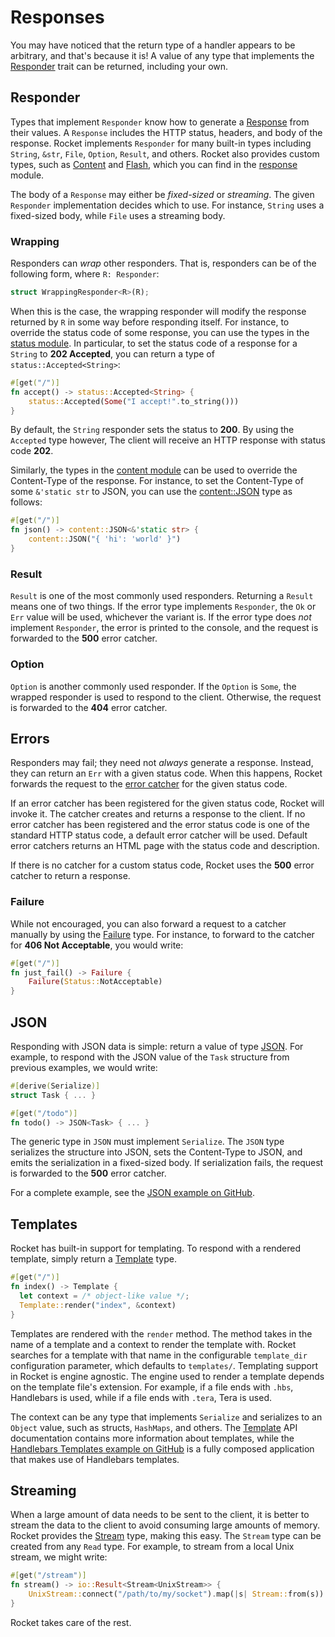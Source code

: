 # Responses

You may have noticed that the return type of a handler appears to be arbitrary,
and that's because it is! A value of any type that implements the
[Responder](https://api.rocket.rs/rocket/response/trait.Responder.html) trait
can be returned, including your own.

## Responder

Types that implement `Responder` know how to generate a
[Response](https://api.rocket.rs/rocket/response/struct.Response.html) from
their values. A `Response` includes the HTTP status, headers, and body of the
response. Rocket implements `Responder` for many built-in types including
`String`, `&str`, `File`, `Option`, `Result`, and others. Rocket also provides
custom types, such as
[Content](https://api.rocket.rs/rocket/response/struct.Content.html) and
[Flash](https://api.rocket.rs/rocket/response/struct.Flash.html), which you can
find in the [response](https://api.rocket.rs/rocket/response/index.html) module.

The body of a `Response` may either be _fixed-sized_ or _streaming_. The given
`Responder` implementation decides which to use. For instance, `String` uses a
fixed-sized body, while `File` uses a streaming body.

### Wrapping

Responders can _wrap_ other responders. That is, responders can be of the
following form, where `R: Responder`:

```rust
struct WrappingResponder<R>(R);
```

When this is the case, the wrapping responder will modify the response returned
by `R` in some way before responding itself. For instance, to override the
status code of some response, you can use the types in the [status
module](https://api.rocket.rs/rocket/response/status/index.html). In particular,
to set the status code of a response for a `String` to **202 Accepted**, you can
return a type of `status::Accepted<String>`:

```rust
#[get("/")]
fn accept() -> status::Accepted<String> {
    status::Accepted(Some("I accept!".to_string()))
}
```

By default, the `String` responder sets the status to **200**. By using the
`Accepted` type however, The client will receive an HTTP response with status
code **202**.

Similarly, the types in the [content
module](https://api.rocket.rs/rocket/response/content/index.html) can be used to
override the Content-Type of the response. For instance, to set the Content-Type
of some `&'static str` to JSON, you can use the
[content::JSON](https://api.rocket.rs/rocket/response/content/struct.JSON.html)
type as follows:

```rust
#[get("/")]
fn json() -> content::JSON<&'static str> {
    content::JSON("{ 'hi': 'world' }")
}
```

### Result

`Result` is one of the most commonly used responders. Returning a `Result` means
one of two things. If the error type implements `Responder`, the `Ok` or `Err`
value will be used, whichever the variant is. If the error type does _not_
implement `Responder`, the error is printed to the console, and the request is
forwarded to the **500** error catcher.

### Option

`Option` is another commonly used responder. If the `Option` is `Some`, the
wrapped responder is used to respond to the client. Otherwise, the request is
forwarded to the **404** error catcher.

## Errors

Responders may fail; they need not _always_ generate a response. Instead, they
can return an `Err` with a given status code. When this happens, Rocket forwards
the request to the [error catcher](/guide/requests/#error-catchers) for the
given status code.

If an error catcher has been registered for the given status code, Rocket will
invoke it. The catcher creates and returns a response to the client. If no error
catcher has been registered and the error status code is one of the standard
HTTP status code, a default error catcher will be used. Default error catchers
returns an HTML page with the status code and description.

If there is no catcher for a custom status code, Rocket uses the **500** error
catcher to return a response.

### Failure

While not encouraged, you can also forward a request to a catcher manually by
using the [Failure](https://api.rocket.rs/rocket/response/struct.Failure.html)
type. For instance, to forward to the catcher for **406 Not Acceptable**, you
would write:

```rust
#[get("/")]
fn just_fail() -> Failure {
    Failure(Status::NotAcceptable)
}
```

## JSON

Responding with JSON data is simple: return a value of type
[JSON](https://api.rocket.rs/rocket_contrib/struct.JSON.html). For example, to
respond with the JSON value of the `Task` structure from previous examples, we
would write:

```rust
#[derive(Serialize)]
struct Task { ... }

#[get("/todo")]
fn todo() -> JSON<Task> { ... }
```

The generic type in `JSON` must implement `Serialize`. The `JSON` type
serializes the structure into JSON, sets the Content-Type to JSON, and emits the
serialization in a fixed-sized body. If serialization fails, the request is
forwarded to the **500** error catcher.

For a complete example, see the [JSON example on
GitHub](https://github.com/SergioBenitez/Rocket/tree/v0.2.6/examples/json).

## Templates

Rocket has built-in support for templating. To respond with a rendered template,
simply return a
[Template](https://api.rocket.rs/rocket_contrib/struct.Template.html) type.

```rust
#[get("/")]
fn index() -> Template {
  let context = /* object-like value */;
  Template::render("index", &context)
}
```

Templates are rendered with the `render` method. The method takes in the name of
a template and a context to render the template with. Rocket searches for a
template with that name in the configurable `template_dir` configuration
parameter, which defaults to `templates/`. Templating support in Rocket is
engine agnostic. The engine used to render a template depends on the template
file's extension. For example, if a file ends with `.hbs`, Handlebars is used,
while if a file ends with `.tera`, Tera is used.

The context can be any type that implements `Serialize` and serializes to an
`Object` value, such as structs, `HashMaps`, and others. The
[Template](https://api.rocket.rs/rocket_contrib/struct.Template.html) API
documentation contains more information about templates, while the [Handlebars
Templates example on
GitHub](https://github.com/SergioBenitez/Rocket/tree/v0.2.6/examples/handlebars_templates)
is a fully composed application that makes use of Handlebars templates.

## Streaming

When a large amount of data needs to be sent to the client, it is better to
stream the data to the client to avoid consuming large amounts of memory. Rocket
provides the [Stream](https://api.rocket.rs/rocket/response/struct.Stream.html)
type, making this easy. The `Stream` type can be created from any `Read` type.
For example, to stream from a local Unix stream, we might write:

```rust
#[get("/stream")]
fn stream() -> io::Result<Stream<UnixStream>> {
    UnixStream::connect("/path/to/my/socket").map(|s| Stream::from(s))
}

```

Rocket takes care of the rest.
